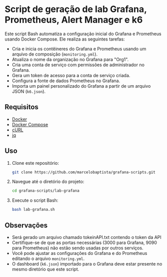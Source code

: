 # Script de geração de lab Grafana, Prometheus, Alert Manager e k6

Este script Bash automatiza a configuração inicial do Grafana e Prometheus usando Docker Compose. Ele realiza as seguintes tarefas:

- Cria e inicia os contêineres do Grafana e Prometheus usando um arquivo de composição (`monitoring.yml`).
- Atualiza o nome da organização no Grafana para "Org1".
- Cria uma conta de serviço com permissões de administrador no Grafana.
- Gera um token de acesso para a conta de serviço criada.
- Configura a fonte de dados Prometheus no Grafana.
- Importa um painel personalizado do Grafana a partir de um arquivo JSON (`k6.json`).

## Requisitos

- [Docker](https://docs.docker.com/get-docker/)
- [Docker Compose](https://docs.docker.com/compose/install/)
- [cURL](https://curl.se/download.html)
- [jq](https://jqlang.github.io/jq/download/)

## Uso

1. Clone este repositório:

    ```bash
    git clone https://github.com/marcelobaptista/grafana-scripts.git
    ```

2. Navegue até o diretório do projeto:

    ```bash
    cd grafana-scripts/lab-grafana
    ```

3. Execute o script Bash:

    ```bash
    bash lab-grafana.sh
    ```

## Observações

- Será gerado um arquivo chamado tokeinAPI.txt contendo o token da API
- Certifique-se de que as portas necessárias (3000 para Grafana, 9090 para Prometheus) não estão sendo usadas por outros serviços.
- Você pode ajustar as configurações do Grafana e do Prometheus editando o arquivo `monitoring.yml`.
- O dashboard (`k6.json`) importado para o Grafana deve estar presente no mesmo diretório que este script.

